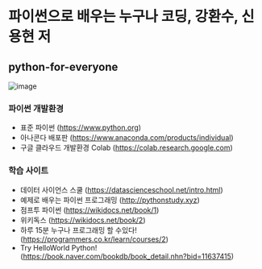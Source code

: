 # 파이썬으로 배우는 누구나 코딩, 강환수, 신용현 저
## python-for-everyone

![image](https://user-images.githubusercontent.com/70050528/144942615-5021160f-0fb5-4a41-b129-c41cfed81708.png)

### 파이썬 개발환경
- 표준 파이썬 (https://www.python.org)
- 아나콘다 배포판 (https://www.anaconda.com/products/individual)
- 구글 클라우드 개발환경 Colab (https://colab.research.google.com)

### 학습 사이트
- 데이터 사이언스 스쿨 (https://datascienceschool.net/intro.html)
- 예제로 배우는 파이썬 프로그래밍 (http://pythonstudy.xyz)
- 점프투 파이썬 (https://wikidocs.net/book/1)  
- 위키독스 (https://wikidocs.net/book/2)
- 하루 15분 누구나 프로그래밍 할 수있다! (https://programmers.co.kr/learn/courses/2)
- Try HelloWorld Python! (https://book.naver.com/bookdb/book_detail.nhn?bid=11637415) 


